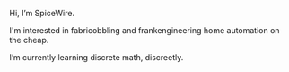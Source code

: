 Hi, I’m SpiceWire.  

  I'm interested in fabricobbling and frankengineering home automation on the cheap.  
  
  I’m currently learning discrete math, discreetly.


<!---
SargentBill/SargentBill is a ✨ special ✨ repository because its `README.md` (this file) appears on your GitHub profile.
You can click the Preview link to take a look at your changes.
--->
